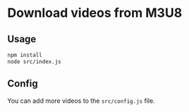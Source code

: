 # Download videos from M3U8

## Usage

```bash
npm install
node src/index.js
```

## Config

You can add more videos to the `src/config.js` file.    


